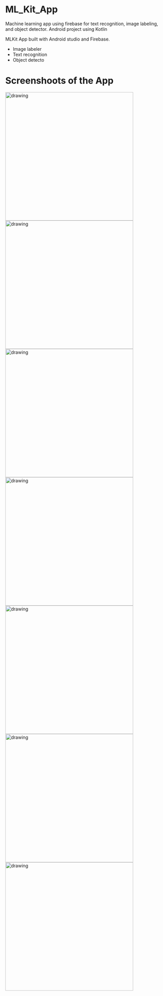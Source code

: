 # ML_Kit_App
Machine learning app using firebase for text recognition, image labeling, and object detector.
Android project using Kotlin 
<p class="has-line-data" data-line-start="4" data-line-end="5">MLKit App built with Android studio and Firebase.</p>
<ul>
<li class="has-line-data" data-line-start="6" data-line-end="7">Image labeler</li>
<li class="has-line-data" data-line-start="7" data-line-end="8">Text recognition</li>
<li class="has-line-data" data-line-start="8" data-line-end="10">Object detecto</li>
</ul>
<h1 class="code-line" data-line-start=10 data-line-end=11 ><a id="Screenshoot_of_the_App_10"></a>Screenshoots of the App</h1>
<img src="https://github.com/ryukya/Pictures/blob/master/menu.png" alt="drawing" width="400"/>
<img src="https://github.com/ryukya/Pictures/blob/master/label2.png" alt="drawing" width="400"/>
<img src="https://github.com/ryukya/Pictures/blob/master/obj2.png" alt="drawing" width="400"/>
<img src="https://github.com/ryukya/Pictures/blob/master/tr11.png" alt="drawing" width="400"/>
<img src="https://github.com/ryukya/Pictures/blob/master/label1.png" alt="drawing" width="400"/>
<img src="https://github.com/ryukya/Pictures/blob/master/obj1.png" alt="drawing" width="400"/>
<img src="https://github.com/ryukya/Pictures/blob/master/tr2.png" alt="drawing" width="400"/>
